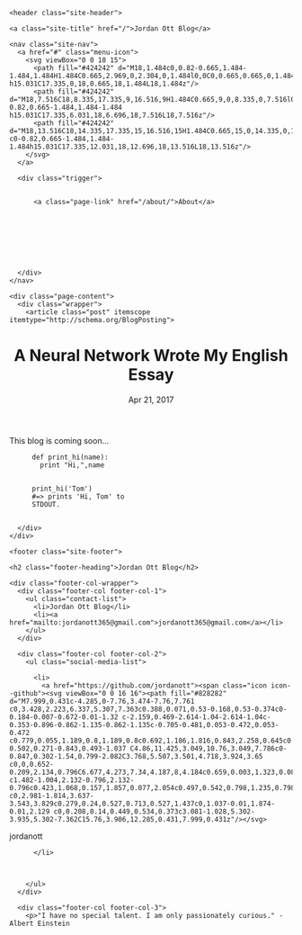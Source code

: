 <!DOCTYPE html>
<html>

  <head>
  <meta charset="utf-8">
  <meta http-equiv="X-UA-Compatible" content="IE=edge">
  <meta name="viewport" content="width=device-width, initial-scale=1">

  <title>A Neural Network Wrote My English Essay</title>
  <meta name="description" content="This blog is coming soon...">

  <link rel="stylesheet" href="/css/main.css">
  <link rel="canonical" href="http://jordanott.github.io/jekyll/update/2017/04/21/neural-net-wrote-my-essay.html">
  <link rel="alternate" type="application/rss+xml" title="Jordan Ott Blog" href="http://jordanott.github.io/feed.xml">
</head>


  <body>

    <header class="site-header">

  <div class="wrapper">

    <a class="site-title" href="/">Jordan Ott Blog</a>

    <nav class="site-nav">
      <a href="#" class="menu-icon">
        <svg viewBox="0 0 18 15">
          <path fill="#424242" d="M18,1.484c0,0.82-0.665,1.484-1.484,1.484H1.484C0.665,2.969,0,2.304,0,1.484l0,0C0,0.665,0.665,0,1.484,0 h15.031C17.335,0,18,0.665,18,1.484L18,1.484z"/>
          <path fill="#424242" d="M18,7.516C18,8.335,17.335,9,16.516,9H1.484C0.665,9,0,8.335,0,7.516l0,0c0-0.82,0.665-1.484,1.484-1.484 h15.031C17.335,6.031,18,6.696,18,7.516L18,7.516z"/>
          <path fill="#424242" d="M18,13.516C18,14.335,17.335,15,16.516,15H1.484C0.665,15,0,14.335,0,13.516l0,0 c0-0.82,0.665-1.484,1.484-1.484h15.031C17.335,12.031,18,12.696,18,13.516L18,13.516z"/>
        </svg>
      </a>

      <div class="trigger">
        
          
          <a class="page-link" href="/about/">About</a>
          
        
          
        
          
        
          
        
      </div>
    </nav>

  </div>

</header>


    <div class="page-content">
      <div class="wrapper">
        <article class="post" itemscope itemtype="http://schema.org/BlogPosting">

  <header class="post-header">
    <h1 class="post-title" itemprop="name headline">A Neural Network Wrote My English Essay</h1>
    <p class="post-meta"><time datetime="2017-04-21T00:00:00-07:00" itemprop="datePublished">Apr 21, 2017</time></p>
  </header>

  <div class="post-content" itemprop="articleBody">
    This blog is coming soon...

<figure class="highlight"><pre><code class="language-python" data-lang="python"><span class="k">def</span> <span class="nf">print_hi</span><span class="p">(</span><span class="n">name</span><span class="p">):</span>
  <span class="k">print</span> <span class="s">"Hi,"</span><span class="p">,</span><span class="n">name</span>

<span class="n">print_hi</span><span class="p">(</span><span class="s">'Tom'</span><span class="p">)</span>
<span class="c">#=&gt; prints 'Hi, Tom' to STDOUT.</span></code></pre></figure>


  </div>

</article>

      </div>
    </div>

    <footer class="site-footer">

  <div class="wrapper">

    <h2 class="footer-heading">Jordan Ott Blog</h2>

    <div class="footer-col-wrapper">
      <div class="footer-col footer-col-1">
        <ul class="contact-list">
          <li>Jordan Ott Blog</li>
          <li><a href="mailto:jordanott365@gmail.com">jordanott365@gmail.com</a></li>
        </ul>
      </div>

      <div class="footer-col footer-col-2">
        <ul class="social-media-list">
          
          <li>
            <a href="https://github.com/jordanott"><span class="icon icon--github"><svg viewBox="0 0 16 16"><path fill="#828282" d="M7.999,0.431c-4.285,0-7.76,3.474-7.76,7.761 c0,3.428,2.223,6.337,5.307,7.363c0.388,0.071,0.53-0.168,0.53-0.374c0-0.184-0.007-0.672-0.01-1.32 c-2.159,0.469-2.614-1.04-2.614-1.04c-0.353-0.896-0.862-1.135-0.862-1.135c-0.705-0.481,0.053-0.472,0.053-0.472 c0.779,0.055,1.189,0.8,1.189,0.8c0.692,1.186,1.816,0.843,2.258,0.645c0.071-0.502,0.271-0.843,0.493-1.037 C4.86,11.425,3.049,10.76,3.049,7.786c0-0.847,0.302-1.54,0.799-2.082C3.768,5.507,3.501,4.718,3.924,3.65 c0,0,0.652-0.209,2.134,0.796C6.677,4.273,7.34,4.187,8,4.184c0.659,0.003,1.323,0.089,1.943,0.261 c1.482-1.004,2.132-0.796,2.132-0.796c0.423,1.068,0.157,1.857,0.077,2.054c0.497,0.542,0.798,1.235,0.798,2.082 c0,2.981-1.814,3.637-3.543,3.829c0.279,0.24,0.527,0.713,0.527,1.437c0,1.037-0.01,1.874-0.01,2.129 c0,0.208,0.14,0.449,0.534,0.373c3.081-1.028,5.302-3.935,5.302-7.362C15.76,3.906,12.285,0.431,7.999,0.431z"/></svg>
</span><span class="username">jordanott</span></a>

          </li>
          

          
        </ul>
      </div>

      <div class="footer-col footer-col-3">
        <p>"I have no special talent. I am only passionately curious." - Albert Einstein
</p>
      </div>
    </div>

  </div>

</footer>


  </body>

</html>
